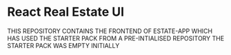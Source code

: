 # React Real Estate UI 

THIS REPOSITORY CONTAINS THE FRONTEND OF ESTATE-APP WHICH HAS USED THE STARTER PACK FROM A PRE-INTIALISED REPOSITORY 
THE STARTER PACK WAS EMPTY INITIALLY

